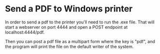# Send a PDF to Windows printer

In order to send a pdf to the printer you'll need to run the .exe file. That will start a webserver on port 4444 and open a POST endpoint at localhost:4444/pdf.

Then you can post a pdf file as a multipart form where the key is "pdf", and the program will print the file on the default writer of the system.
